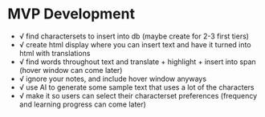 # MVP Development
- √ find charactersets to insert into db (maybe create for 2-3 first tiers)
- √ create html display where you can insert text and have it turned into html with translations
- √ find words throughout text and translate + highlight + insert into span (hover window can come later)
- √ ignore your notes, and include hover window anyways
- √ use AI to generate some sample text that uses a lot of the characters
- √ make it so users can select their characterset preferences (frequency and learning progress can come later)